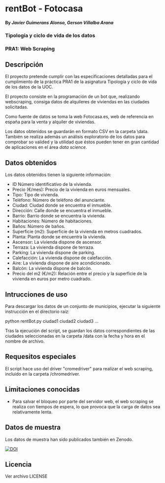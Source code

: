 # rentBot - Fotocasa

#### By _**Javier Guimerans Alonso, Gerson Villalba Arana**_

### Tipología y ciclo de vida de los datos
### PRA1: Web Scraping

## Descripción

El proyecto pretende cumplir con las especificaciones detalladas para 
el cumplimiento de la práctica PRA1 de la asignatura Tipología y 
ciclo de vida de los datos de la UOC.

El proyecto consiste en la programación de un bot que, realizando 
webscraping, consiga datos de alquileres de viviendas en las ciudades 
solicitadas. 

Como fuente de datos se toma la web Fotocasa.es, web de referencia en españa
para la venta y alquiler de viviendas.

Los datos obtenidos se guardarán en formato CSV en la carpeta \data.
También se realiza además un análisis exploratorio de los datos para 
comprobar so valided y la utilidad que éstos pueden tener en gran cantidad 
de aplicaciones en el área _data science_.


## Datos obtenidos

Los datos obtenidos tienen la siguiente información:

* ID Número identificativo de la vivienda.
* Precio (€/mes): Precio de la vivienda en euros mensuales.
* Tipo: Tipo de vivienda.
* Teléfono: Número de teléfono del anunciante.
* Ciudad: Ciudad donde se encuentra el inmueble.
* Dirección: Calle donde se encuentra el inmueble.
* Barrio: Barrio donde se encuentra la vivienda.
* Habitaciones: Número de habitaciones.
* Baños: Número de baños.
* Superficie (m2): Superficie de la vivienda en metros cuadrados.
* Planta: Planta donde se encuentra la vivienda.
* Ascensor: La vivienda dispone de ascensor.
* Terraza: La vivienda dispone de terraza.
* Parking: La vivienda dispone de parking.
* Calefacción: La vivienda dispone de calefacción.
* Aire: La vivienda dispone de aire acondicionado.
* Balcón: La vivienda dispone de balcón.
* Precio del m2 (€/m2): Relación entre el precio y la superficie 
de la vivienda en euros por metro cuadrado.

## Intrucciones de uso
Para descargar los datos de un conjunto de municipios, ejecutar la
siguiente instrucción en el directorio raíz:

python rentBot.py ciudad1 ciudad2 ciudad3 ...

Tras la ejecución del script, se guardan los datos correspondientes de las
ciudades seleccionadas en la carpeta /data con la fecha y hora en el nombre 
de archivo.

## Requesitos especiales
El script hace uso del driver "cromedriver" para realizar el web scraping, 
incluido en la carpeta /chromedriver.


## Limitaciones conocidas

* Para salvar el bloqueo por parte del servidor web, el web scraping se 
realiza con tiempos de espera, lo que provoca que la carga de datos sea
relativamente lenta.

## Datos de muestra
Los datos de muestra han sido publicados también en Zenodo.

[![DOI](https://zenodo.org/badge/DOI/10.5281/zenodo.6402641.svg)](https://doi.org/10.5281/zenodo.6402641)


## Licencia
Ver archivo LICENSE